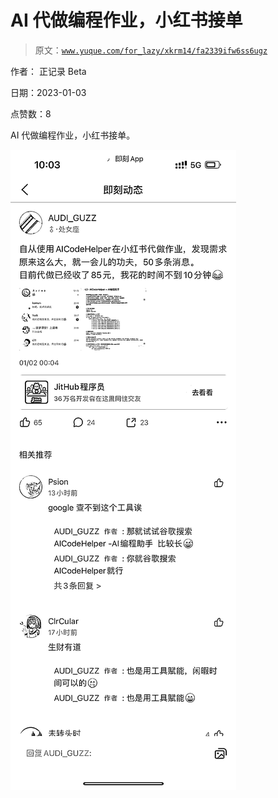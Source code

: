 # AI 代做编程作业，小红书接单

> 原文：[`www.yuque.com/for_lazy/xkrm14/fa2339ifw6ss6ugz`](https://www.yuque.com/for_lazy/xkrm14/fa2339ifw6ss6ugz)



作者： 正记录 Beta 

日期：2023-01-03 

点赞数：8 

AI 代做编程作业，小红书接单。 

![](img/41c839f67f7c45c0a1cbc920c5757864.png)  

